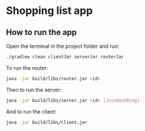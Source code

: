 # Shopping list app

## How to run the app

Open the terminal in the project folder and run:

```bash
./gradlew clean clientJar serverJar routerJar
```

To run the router:

```bash
java -jar build/libs/router.jar <id> 
```

Then to run the server:

```bash
java -jar build/libs/server.jar <id> [JoinHashRing]
```

And to run the client:

```bash
java -jar build/libs/client.jar
```